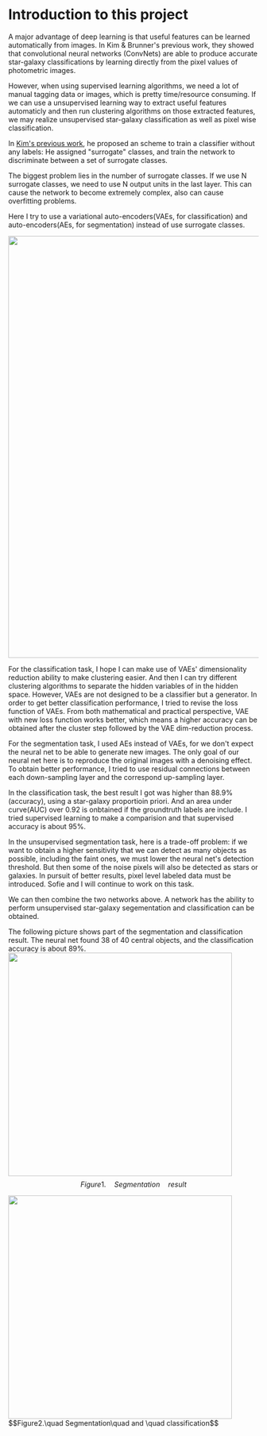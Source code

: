 # Introduction to this project

A major advantage of deep learning is that useful features can be learned automatically from images. In Kim & Brunner's previous work, they showed that convolutional neural networks (ConvNets) are able to produce accurate star-galaxy classifications by learning directly from the pixel values of photometric images.

However, when using supervised learning algorithms, we need a lot of manual tagging data or images, which is pretty time/resource consuming. If we can use a unsupervised learning way to extract useful features automaticly and then run clustering algorithms on those extracted features, we may realize unsupervised star-galaxy classification as well as pixel wise classification.

In [Kim's previous work](https://github.com/EdwardJKim/unsupervised-dl4astro/blob/master/notebooks/kmeans.ipynb), he proposed an scheme to train a classifier without any labels: He assigned "surrogate" classes, and train the network to discriminate between a set of surrogate classes. 

The biggest problem lies in the number of surrogate classes. If we use N surrogate classes, we need to use N output units in the last layer. This can cause the network to become extremely complex, also can cause overfitting problems.

Here I try to use a variational auto-encoders(VAEs, for classification) and auto-encoders(AEs, for segmentation) instead of use surrogate classes. 

<img src="https://github.com/tensorstone/Galaxy_Zoo/blob/master/Structurefig.001.jpeg?raw=true" width=850 height=850 />

For the classification task, I hope I can make use of VAEs' dimensionality reduction ability to make clustering easier. And then I can try different clustering algorithms to separate the hidden variables of in the hidden space. However, VAEs are not designed to be a classifier but a generator. In order to get better classification performance, I tried to revise the loss function of VAEs. From both mathematical and practical perspective, VAE with new loss function works better, which means a higher accuracy can be obtained after the cluster step followed by the VAE dim-reduction process.

For the segmentation task, I used AEs instead of VAEs, for we don't expect the neural net to be able to generate new images. The only goal of our neural net here is to reproduce the original images with a denoising effect. To obtain better performance, I tried to use residual connections between each down-sampling layer and the correspond up-sampling layer.

In the classification task, the best result I got was higher than 88.9%(accuracy), using a star-galaxy proportioin priori. And an area under curve(AUC) over 0.92 is onbtained if the groundtruth labels are include. I tried supervised learning to make a comparision and that supervised accuracy is about 95%.

In the unsupervised segmentation task, here is a trade-off problem: if we want to obtain a higher sensitivity that we can detect as many objects as possible, including the faint ones, we must lower the neural net's detection threshold. But then some of the noise pixels will also be detected as stars or galaxies. In pursuit of better results, pixel level labeled data must be introduced. Sofie and I will continue to work on this task.

We can then combine the two networks above. A network has the ability to perform unsupervised star-galaxy segementation and classification can be obtained.

The following picture shows part of the segmentation and classification result. The neural net found 38 of 40 central objects, and the classification accuracy is about 89%.
<img src="http://a2.qpic.cn/psb?/V11SDUzR1bBoP8/j*chlG2HF9DqMBDGdY.oYcM05Xxm1bSMZ.zMqI7eE8U!/b/dGkBAAAAAAAA&bo=agQ4BHEEPwQDCTA!&rf=viewer_4" width=450 height=450 />
$$Figure1.\quad Segmentation\quad result$$

<img src="http://a1.qpic.cn/psb?/V11SDUzR1bBoP8/YkyjVI2hV1rkeAt3ZS6qFmHRixgMFc4eGiBezaPUV2w!/b/dD4BAAAAAAAA&bo=cQQgAnEEIAIDCSw!&rf=viewer_4" width=450 height=450 />
$$Figure2.\quad Segmentation\quad and \quad classification$$
